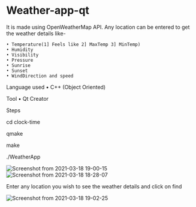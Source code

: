 # Weather-app-qt

 It is made using OpenWeatherMap API. 
 Any location can be entered to get the weather details like-
 
    • Temperature(1] Feels like 2] MaxTemp 3] MinTemp)
    • Humidity
    • Visibility
    • Pressure
    • Sunrise
    • Sunset
    • WindDirection and speed
    
Language used
    • C++ (Object Oriented)
    
Tool
    • Qt Creator
    
 Steps
    
 cd clock-time
 
 qmake 
 
 make
 
 ./WeatherApp
    
   ![Screenshot from 2021-03-18 19-00-15](https://user-images.githubusercontent.com/57550046/111709455-00dfde80-881e-11eb-96b7-740a7ddd5e2c.png)
    ![Screenshot from 2021-03-18 18-28-07](https://user-images.githubusercontent.com/57550046/111708183-c5441500-881b-11eb-8580-dfa3da613a13.png)
    
   Enter any location you wish to see the weather details and click on find
   
   ![Screenshot from 2021-03-18 19-02-25](https://user-images.githubusercontent.com/57550046/111709608-4b615b00-881e-11eb-9018-9c2717828467.png)


